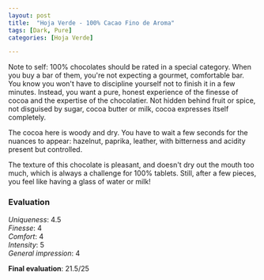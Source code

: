 ```yaml
---
layout: post
title:  "Hoja Verde - 100% Cacao Fino de Aroma"
tags: [Dark, Pure] 
categories: [Hoja Verde]

---
```



Note to self: 100% chocolates should be rated in a special category.
When you buy a bar of them, you're not expecting a gourmet, comfortable bar. You know you won't have to discipline yourself not to finish it in a few minutes.
Instead, you want a pure, honest experience of the finesse of cocoa and the expertise of the chocolatier. Not hidden behind fruit or spice, not disguised by sugar, cocoa butter or milk, cocoa expresses itself completely.

The cocoa here is woody and dry. You have to wait a few seconds for the nuances to appear: hazelnut, paprika, leather, with bitterness and acidity present but controlled.

The texture of this chocolate is pleasant, and doesn't dry out the mouth too much, which is always a challenge for 100% tablets. Still, after a few pieces, you feel like having a glass of water or milk!




### Evaluation

_Uniqueness_: 4.5  
_Finesse_: 4  
_Comfort_: 4  
_Intensity_: 5  
_General impression_: 4

**Final evaluation**: 21.5/25